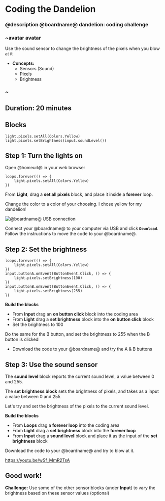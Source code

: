 # Coding the Dandelion
### @description @boardname@ dandelion: coding challenge

### ~avatar avatar
Use the sound sensor to change the brightness of the pixels when you blow at it
* **Concepts:**
     * Sensors (Sound)
     * Pixels
     * Brightness

### ~

## Duration: 20 minutes

## Blocks

```cards
light.pixels.setAll(Colors.Yellow)
light.pixels.setBrightness(input.soundLevel())
```

## Step 1: Turn the lights on
Open @homeurl@ in your web browser
```blocks
loops.forever(() => {
    light.pixels.setAll(Colors.Yellow)
})
```

From **Light**, drag a **set all pixels** block, and place it inside a **forever** loop.

Change the color to a color of your choosing. I chose yellow for my dandelion!

![@boardname@ USB connection](/static/cp/projects/dandelion/connect.jpg)

Connect your @boardname@ to your computer via USB and click **`Download`**.
Follow the instructions to move the code to your @boardname@.

## Step 2: Set the brightness
```blocks
loops.forever(() => {
    light.pixels.setAll(Colors.Yellow)
})
input.buttonA.onEvent(ButtonEvent.Click, () => {
    light.pixels.setBrightness(100)
})
input.buttonB.onEvent(ButtonEvent.Click, () => {
    light.pixels.setBrightness(255)
})
```
**Build the  blocks**
  * From **Input** drag an **on button click** block into the coding area
  * From **Light** drag a **set brightness** block into the **on button click** block
  * Set the brightness to 100

Do the same for the B button, and set the brightness to 255 when the B button is clicked

  * Download the code to your @boardname@ and try the A & B buttons

## Step 3: Use the sound sensor

The **sound level** block reports the current sound level, a value between 0 and 255.

The **set brightness block** sets the brightness of pixels, and takes as a input a value between 0 and 255. 

Let's try and set the brightness of the pixels to the current sound level.

**Build the  blocks**
  * From **Loops** drag a **forever loop** into the coding area
  * From **Light** drag a **set brightness** block into the **forever loop**
  * From **Input** drag a **sound level** block and place it as the input of the **set brightness** block

Download the code to your @boardname@ and try to blow at it.

https://youtu.be/wSf_MmR2TsA

## Good work!
**Challenge:** Use some of the other sensor blocks (under **Input**) to vary the brightness based on these sensor values (optional)
